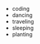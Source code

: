 <html>
  <body>
    <ul>
      <li>coding</li>
      <li>dancing</li>
      <li>traveling</li>
      <li>sleeping</li>
      <li>planting</li>
    </ul>
  </body>
  </html>
